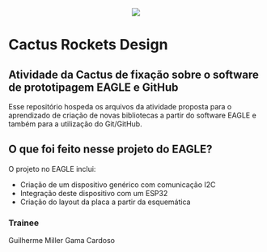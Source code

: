 <p align="center">
  <img src="https://media.licdn.com/dms/image/v2/C4D0BAQHdO6nGXObdaQ/company-logo_200_200/company-logo_200_200/0/1673387493595?e=2147483647&v=beta&t=9Pmefp5NsDDpSsmDzJ73oqb-FB2ijIhc9iuAlB_Y29M"/>
</p>

# Cactus Rockets Design

## Atividade da Cactus de fixação sobre o software de prototipagem EAGLE e GitHub

Esse repositório hospeda os arquivos da atividade proposta para o aprendizado de criação de novas bibliotecas a partir do software EAGLE
e também para a utilização do Git/GitHub.

## O que foi feito nesse projeto do EAGLE?
O projeto no EAGLE inclui:
* Criação de um dispositivo genérico com comunicação I2C
* Integração deste dispositivo com um ESP32
* Criação do layout da placa a partir da esquemática

### Trainee
Guilherme Miller Gama Cardoso
